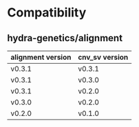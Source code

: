 # Compatibility
## hydra-genetics/alignment

| alignment version | cnv_sv version |
| --- | --- |
| v0.3.1 | v0.3.1 |
| v0.3.1 | v0.3.0 |
| v0.3.1 | v0.2.0 |
| v0.3.0 | v0.2.0 |
| v0.2.0 | v0.1.0 |
